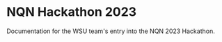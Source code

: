 # NQN Hackathon 2023

Documentation for the WSU team's entry into the NQN 2023 Hackathon.

```{tableofcontents}
```
